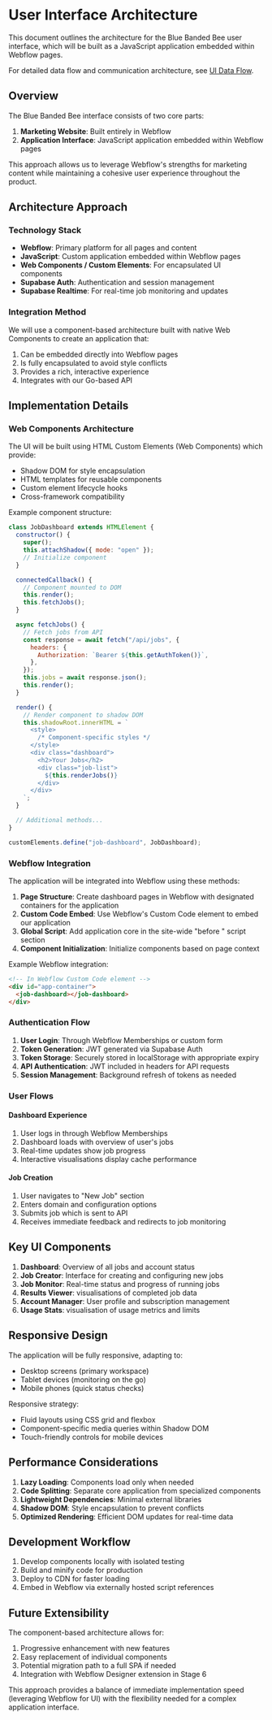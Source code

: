 # User Interface Architecture

This document outlines the architecture for the Blue Banded Bee user interface, which will be built as a JavaScript application embedded within Webflow pages.

For detailed data flow and communication architecture, see [UI Data Flow](./ui-data-flow.md).

## Overview

The Blue Banded Bee interface consists of two core parts:

1. **Marketing Website**: Built entirely in Webflow
2. **Application Interface**: JavaScript application embedded within Webflow pages

This approach allows us to leverage Webflow's strengths for marketing content while maintaining a cohesive user experience throughout the product.

## Architecture Approach

### Technology Stack

- **Webflow**: Primary platform for all pages and content
- **JavaScript**: Custom application embedded within Webflow pages
- **Web Components / Custom Elements**: For encapsulated UI components
- **Supabase Auth**: Authentication and session management
- **Supabase Realtime**: For real-time job monitoring and updates

### Integration Method

We will use a component-based architecture built with native Web Components to create an application that:

1. Can be embedded directly into Webflow pages
2. Is fully encapsulated to avoid style conflicts
3. Provides a rich, interactive experience
4. Integrates with our Go-based API

## Implementation Details

### Web Components Architecture

The UI will be built using HTML Custom Elements (Web Components) which provide:

- Shadow DOM for style encapsulation
- HTML templates for reusable components
- Custom element lifecycle hooks
- Cross-framework compatibility

Example component structure:

```javascript
class JobDashboard extends HTMLElement {
  constructor() {
    super();
    this.attachShadow({ mode: "open" });
    // Initialize component
  }

  connectedCallback() {
    // Component mounted to DOM
    this.render();
    this.fetchJobs();
  }

  async fetchJobs() {
    // Fetch jobs from API
    const response = await fetch("/api/jobs", {
      headers: {
        Authorization: `Bearer ${this.getAuthToken()}`,
      },
    });
    this.jobs = await response.json();
    this.render();
  }

  render() {
    // Render component to shadow DOM
    this.shadowRoot.innerHTML = `
      <style>
        /* Component-specific styles */
      </style>
      <div class="dashboard">
        <h2>Your Jobs</h2>
        <div class="job-list">
          ${this.renderJobs()}
        </div>
      </div>
    `;
  }

  // Additional methods...
}

customElements.define("job-dashboard", JobDashboard);
```

### Webflow Integration

The application will be integrated into Webflow using these methods:

1. **Page Structure**: Create dashboard pages in Webflow with designated containers for the application
2. **Custom Code Embed**: Use Webflow's Custom Code element to embed our application
3. **Global Script**: Add application core in the site-wide "before </body>" script section
4. **Component Initialization**: Initialize components based on page context

Example Webflow integration:

```html
<!-- In Webflow Custom Code element -->
<div id="app-container">
  <job-dashboard></job-dashboard>
</div>
```

### Authentication Flow

1. **User Login**: Through Webflow Memberships or custom form
2. **Token Generation**: JWT generated via Supabase Auth
3. **Token Storage**: Securely stored in localStorage with appropriate expiry
4. **API Authentication**: JWT included in headers for API requests
5. **Session Management**: Background refresh of tokens as needed

### User Flows

#### Dashboard Experience

1. User logs in through Webflow Memberships
2. Dashboard loads with overview of user's jobs
3. Real-time updates show job progress
4. Interactive visualisations display cache performance

#### Job Creation

1. User navigates to "New Job" section
2. Enters domain and configuration options
3. Submits job which is sent to API
4. Receives immediate feedback and redirects to job monitoring

## Key UI Components

1. **Dashboard**: Overview of all jobs and account status
2. **Job Creator**: Interface for creating and configuring new jobs
3. **Job Monitor**: Real-time status and progress of running jobs
4. **Results Viewer**: visualisations of completed job data
5. **Account Manager**: User profile and subscription management
6. **Usage Stats**: visualisation of usage metrics and limits

## Responsive Design

The application will be fully responsive, adapting to:

- Desktop screens (primary workspace)
- Tablet devices (monitoring on the go)
- Mobile phones (quick status checks)

Responsive strategy:

- Fluid layouts using CSS grid and flexbox
- Component-specific media queries within Shadow DOM
- Touch-friendly controls for mobile devices

## Performance Considerations

1. **Lazy Loading**: Components load only when needed
2. **Code Splitting**: Separate core application from specialized components
3. **Lightweight Dependencies**: Minimal external libraries
4. **Shadow DOM**: Style encapsulation to prevent conflicts
5. **Optimized Rendering**: Efficient DOM updates for real-time data

## Development Workflow

1. Develop components locally with isolated testing
2. Build and minify code for production
3. Deploy to CDN for faster loading
4. Embed in Webflow via externally hosted script references

## Future Extensibility

The component-based architecture allows for:

1. Progressive enhancement with new features
2. Easy replacement of individual components
3. Potential migration path to a full SPA if needed
4. Integration with Webflow Designer extension in Stage 6

This approach provides a balance of immediate implementation speed (leveraging Webflow for UI) with the flexibility needed for a complex application interface.
